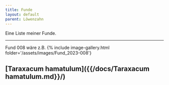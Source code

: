 ```yaml
---
title: Funde
layout: default
parent: Löwenzahn
---
```

Eine Liste meiner Funde.

---

Fund 008 wäre z.B. 
{% include image-gallery.html folder='/assets/images/Fund_2023-008'}

[Taraxacum hamatulum]({{/docs/Taraxacum hamatulum.md}}/)
----